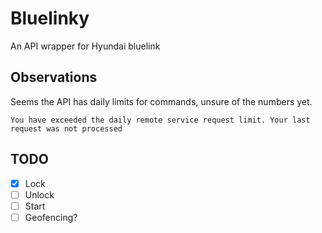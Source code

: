 # Bluelinky
An API wrapper for Hyundai bluelink


## Observations
Seems the API has daily limits for commands, unsure of the numbers yet.

`You have exceeded the daily remote service request limit. Your last request was not processed`

## TODO
- [X] Lock
- [ ] Unlock
- [ ] Start
- [ ] Geofencing?

